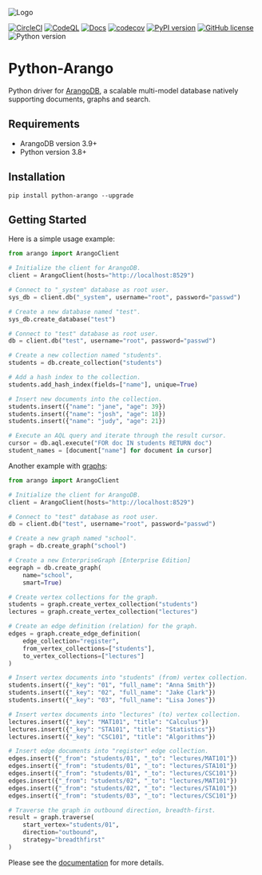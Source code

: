 ![Logo](https://user-images.githubusercontent.com/2701938/108583516-c3576680-72ee-11eb-883f-2d9b52e74e45.png)

[![CircleCI](https://dl.circleci.com/status-badge/img/gh/ArangoDB-Community/python-arango/tree/main.svg?style=svg)](https://dl.circleci.com/status-badge/redirect/gh/ArangoDB-Community/python-arango/tree/main)
[![CodeQL](https://github.com/ArangoDB-Community/python-arango/actions/workflows/codeql.yaml/badge.svg)](https://github.com/ArangoDB-Community/python-arango/actions/workflows/codeql.yaml)
[![Docs](https://github.com/ArangoDB-Community/python-arango/actions/workflows/docs.yaml/badge.svg)](https://github.com/ArangoDB-Community/python-arango/actions/workflows/docs.yaml)
[![codecov](https://codecov.io/gh/ArangoDB-Community/python-arango/branch/main/graph/badge.svg?token=M8zrjrzsUY)](https://codecov.io/gh/ArangoDB-Community/python-arango)
[![PyPI version](https://badge.fury.io/py/python-arango.svg)](https://badge.fury.io/py/python-arango)
[![GitHub license](https://img.shields.io/github/license/ArangoDB-Community/python-arango?color=brightgreen)](https://github.com/ArangoDB-Community/python-arango/blob/main/LICENSE)
![Python version](https://img.shields.io/badge/python-3.8%2B-blue)

# Python-Arango

Python driver for [ArangoDB](https://www.arangodb.com), a scalable multi-model
database natively supporting documents, graphs and search.

## Requirements

- ArangoDB version 3.9+
- Python version 3.8+

## Installation

```shell
pip install python-arango --upgrade
```

## Getting Started

Here is a simple usage example:

```python
from arango import ArangoClient

# Initialize the client for ArangoDB.
client = ArangoClient(hosts="http://localhost:8529")

# Connect to "_system" database as root user.
sys_db = client.db("_system", username="root", password="passwd")

# Create a new database named "test".
sys_db.create_database("test")

# Connect to "test" database as root user.
db = client.db("test", username="root", password="passwd")

# Create a new collection named "students".
students = db.create_collection("students")

# Add a hash index to the collection.
students.add_hash_index(fields=["name"], unique=True)

# Insert new documents into the collection.
students.insert({"name": "jane", "age": 39})
students.insert({"name": "josh", "age": 18})
students.insert({"name": "judy", "age": 21})

# Execute an AQL query and iterate through the result cursor.
cursor = db.aql.execute("FOR doc IN students RETURN doc")
student_names = [document["name"] for document in cursor]
```

Another example with [graphs](https://www.arangodb.com/docs/stable/graphs.html):

```python
from arango import ArangoClient

# Initialize the client for ArangoDB.
client = ArangoClient(hosts="http://localhost:8529")

# Connect to "test" database as root user.
db = client.db("test", username="root", password="passwd")

# Create a new graph named "school".
graph = db.create_graph("school")

# Create a new EnterpriseGraph [Enterprise Edition]
eegraph = db.create_graph(
    name="school",
    smart=True)

# Create vertex collections for the graph.
students = graph.create_vertex_collection("students")
lectures = graph.create_vertex_collection("lectures")

# Create an edge definition (relation) for the graph.
edges = graph.create_edge_definition(
    edge_collection="register",
    from_vertex_collections=["students"],
    to_vertex_collections=["lectures"]
)

# Insert vertex documents into "students" (from) vertex collection.
students.insert({"_key": "01", "full_name": "Anna Smith"})
students.insert({"_key": "02", "full_name": "Jake Clark"})
students.insert({"_key": "03", "full_name": "Lisa Jones"})

# Insert vertex documents into "lectures" (to) vertex collection.
lectures.insert({"_key": "MAT101", "title": "Calculus"})
lectures.insert({"_key": "STA101", "title": "Statistics"})
lectures.insert({"_key": "CSC101", "title": "Algorithms"})

# Insert edge documents into "register" edge collection.
edges.insert({"_from": "students/01", "_to": "lectures/MAT101"})
edges.insert({"_from": "students/01", "_to": "lectures/STA101"})
edges.insert({"_from": "students/01", "_to": "lectures/CSC101"})
edges.insert({"_from": "students/02", "_to": "lectures/MAT101"})
edges.insert({"_from": "students/02", "_to": "lectures/STA101"})
edges.insert({"_from": "students/03", "_to": "lectures/CSC101"})

# Traverse the graph in outbound direction, breadth-first.
result = graph.traverse(
    start_vertex="students/01",
    direction="outbound",
    strategy="breadthfirst"
)
```

Please see the [documentation](https://docs.python-arango.com) for more details.

